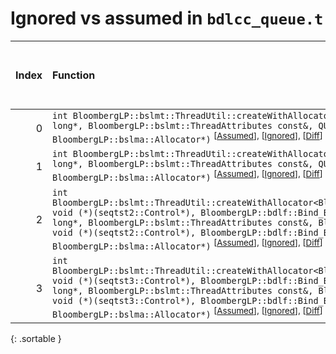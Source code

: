 # Ignored vs assumed in `bdlcc_queue.t`

<script src="../sorttable.js"></script>

|   Index | Function                                                                                                                                                                                                                                                                                                                                                                                                                                                                                                                        |   Difference in number of lines |   Function size difference in bytes |   Number of lines in assumed build | Number of bytes in assumed build   |   Number of lines in ignored build | Number of bytes in ignored build   |
|--------:|:--------------------------------------------------------------------------------------------------------------------------------------------------------------------------------------------------------------------------------------------------------------------------------------------------------------------------------------------------------------------------------------------------------------------------------------------------------------------------------------------------------------------------------|--------------------------------:|------------------------------------:|-----------------------------------:|:-----------------------------------|-----------------------------------:|:-----------------------------------|
|       0 | `int BloombergLP::bslmt::ThreadUtil::createWithAllocator<QUEUE_TEST_CASE_MINUS_1::Consumer>(unsigned long*, BloombergLP::bslmt::ThreadAttributes const&, QUEUE_TEST_CASE_MINUS_1::Consumer const&, BloombergLP::bslma::Allocator*)` <sup>\[[Assumed](0.assume.s)\], \[[Ignored](0.none.s)\], \[[Diff](0.diff.html)\]                                                                                                                                                                                                            |                              -6 |                                 -16 |                                336 | 4,324,160                          |                                352 | 4,324,400                          |
|       1 | `int BloombergLP::bslmt::ThreadUtil::createWithAllocator<QUEUE_TEST_CASE_MINUS_1::Producer>(unsigned long*, BloombergLP::bslmt::ThreadAttributes const&, QUEUE_TEST_CASE_MINUS_1::Producer const&, BloombergLP::bslma::Allocator*)` <sup>\[[Assumed](1.assume.s)\], \[[Ignored](1.none.s)\], \[[Diff](1.diff.html)\]                                                                                                                                                                                                            |                              -6 |                                 -16 |                                336 | 4,325,168                          |                                352 | 4,325,424                          |
|       2 | `int BloombergLP::bslmt::ThreadUtil::createWithAllocator<BloombergLP::bdlf::Bind<BloombergLP::bslmf::Nil, void (*)(seqtst2::Control*), BloombergLP::bdlf::Bind_BoundTuple1<seqtst2::Control*> > >(unsigned long*, BloombergLP::bslmt::ThreadAttributes const&, BloombergLP::bdlf::Bind<BloombergLP::bslmf::Nil, void (*)(seqtst2::Control*), BloombergLP::bdlf::Bind_BoundTuple1<seqtst2::Control*> > const&, BloombergLP::bslma::Allocator*)` <sup>\[[Assumed](2.assume.s)\], \[[Ignored](2.none.s)\], \[[Diff](2.diff.html)\] |                              -8 |                                 -32 |                                336 | 4,309,200                          |                                368 | 4,309,264                          |
|       3 | `int BloombergLP::bslmt::ThreadUtil::createWithAllocator<BloombergLP::bdlf::Bind<BloombergLP::bslmf::Nil, void (*)(seqtst3::Control*), BloombergLP::bdlf::Bind_BoundTuple1<seqtst3::Control*> > >(unsigned long*, BloombergLP::bslmt::ThreadAttributes const&, BloombergLP::bdlf::Bind<BloombergLP::bslmf::Nil, void (*)(seqtst3::Control*), BloombergLP::bdlf::Bind_BoundTuple1<seqtst3::Control*> > const&, BloombergLP::bslma::Allocator*)` <sup>\[[Assumed](3.assume.s)\], \[[Ignored](3.none.s)\], \[[Diff](3.diff.html)\] |                              -8 |                                 -32 |                                336 | 4,311,856                          |                                368 | 4,311,952                          |
{: .sortable }
